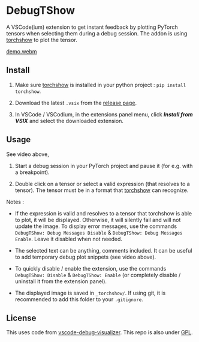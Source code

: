 # DebugTShow

A VSCode(ium) extension to get instant feedback by plotting PyTorch tensors when selecting them during a debug session. 
The addon is using [torchshow](https://github.com/xwying/torchshow) to plot the tensor.

[demo.webm](https://github.com/HugoTini/DebugTShow/assets/65409496/87ebc784-9dc3-440c-90d7-bffef6a1131e)

## Install

1) Make sure [torchshow](https://github.com/xwying/torchshow) is installed in your python project : `pip install torchshow`.

2) Download the latest `.vsix` from the [release page](https://github.com/HugoTini/DebugTShow/releases).

3) In VSCode / VSCodium, in the extensions panel menu, click ___Install from VSIX___ and select the downloaded extension.

## Usage

See video above,

1) Start a debug session in your PyTorch project and pause it (for e.g. with a breakpoint).

2) Double click on a tensor or select a valid expression (that resolves to a tensor). The tensor must be in a format that [torchshow](https://github.com/xwying/torchshow) can recognize.

Notes :

- If the expression is valid and resolves to a tensor that torchshow is able to plot, it will be displayed. Otherwise, it will silently fail and will not update the image. To display error messages, use the commands `DebugTShow: Debug Messages Disable` & `DebugTShow: Debug Messages Enable`. Leave it disabled when not needed.

- The selected text can be anything, comments included. It can be useful to add temporary debug plot snippets (see video above).

- To quickly disable / enable the extension, use the commands `DebugTShow: Disable` & `DebugTShow: Enable` (or completely disable / uninstall it from the extension panel).

- The displayed image is saved in  `_torchshow/`. If using git, it is recommended to add this folder to your `.gitignore`.

## License

This uses code from [vscode-debug-visualizer](https://github.com/hediet/vscode-debug-visualizer). This repo is also under [GPL](./LICENSE.md).

